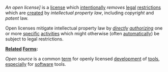 *An open license]* is a [license](https://github.com/gcassel/Modular-Organization-Terminology/blob/master/terms/license.md) which [intentionally](https://github.com/gcassel/Modular-Organization-Terminology/blob/master/terms/intention.md) *removes* [legal](https://github.com/gcassel/Modular-Organization-Terminology/blob/master/terms/law.md) [restrictions](https://github.com/gcassel/Modular-Organization-Terminology/blob/master/terms/restriction.md) which are [created](https://github.com/gcassel/Modular-Organization-Terminology/blob/master/terms/creation.md) by *intellectual property law*, including *copyright* and *patent* law.

Open licenses mitigate intellectual property law by *[directly](https://github.com/gcassel/Modular-Organization-Terminology/blob/master/terms/direct.md) [authorizing](https://github.com/gcassel/Modular-Organization-Terminology/blob/master/terms/authority.md)* one or more [specific](https://github.com/gcassel/Modular-Organization-Terminology/blob/master/terms/specific.md) [activities](https://github.com/gcassel/Modular-Organization-Terminology/blob/master/terms/activity.md) which might otherwise (often [automatically](https://github.com/gcassel/Modular-Organization-Terminology/blob/master/terms/automate.md)) be subject to legal restrictions.

**[Related](https://github.com/gcassel/Modular-Organization-Terminology/blob/master/terms/relationship.md) [Forms](https://github.com/gcassel/Modular-Organization-Terminology/blob/master/terms/form.md):** 

*Open source* is a common [term](https://github.com/gcassel/Modular-Organization-Terminology/blob/master/terms/term.md) for openly licensed [development](https://github.com/gcassel/Modular-Organization-Terminology/blob/master/terms/develop.md) of [tools](https://github.com/gcassel/Modular-Organization-Terminology/blob/master/terms/tool.md), [especially](https://github.com/gcassel/Modular-Organization-Terminology/blob/master/terms/specialize.md) for [software](https://github.com/gcassel/Modular-Organization-Terminology/blob/master/terms/software.md) tools.
